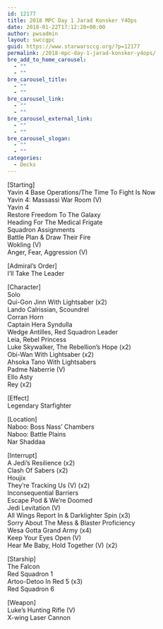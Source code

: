```yaml
---
id: 12177
title: 2018 MPC Day 1 Jarad Konsker Y4Ops
date: 2018-01-22T17:12:20+00:00
author: pwsadmin
layout: swccgpc
guid: https://www.starwarsccg.org/?p=12177
permalink: /2018-mpc-day-1-jarad-konsker-y4ops/
bre_add_to_home_carousel:
  - ""
  - ""
bre_carousel_title:
  - ""
  - ""
bre_carousel_link:
  - ""
  - ""
bre_carousel_external_link:
  - ""
  - ""
bre_carousel_slogan:
  - ""
  - ""
categories:
  - Decks
---
```

[Starting]  
Yavin 4 Base Operations/The Time To Fight Is Now  
Yavin 4: Massassi War Room (V)  
Yavin 4  
Restore Freedom To The Galaxy  
Heading For The Medical Frigate  
Squadron Assignments  
Battle Plan & Draw Their Fire  
Wokling (V)  
Anger, Fear, Aggression (V) 

[Admiral&#8217;s Order]  
I&#8217;ll Take The Leader

[Character]  
Solo  
Qui-Gon Jinn With Lightsaber (x2)  
Lando Calrissian, Scoundrel  
Corran Horn  
Captain Hera Syndulla  
Wedge Antilles, Red Squadron Leader  
Leia, Rebel Princess  
Luke Skywalker, The Rebellion&#8217;s Hope (x2)  
Obi-Wan With Lightsaber (x2)  
Ahsoka Tano With Lightsabers  
Padme Naberrie (V)  
Ello Asty  
Rey (x2)

[Effect]  
Legendary Starfighter

[Location]  
Naboo: Boss Nass&#8217; Chambers  
Naboo: Battle Plains  
Nar Shaddaa

[Interrupt]  
A Jedi&#8217;s Resilience (x2)  
Clash Of Sabers (x2)  
Houjix  
They&#8217;re Tracking Us (V) (x2)  
Inconsequential Barriers  
Escape Pod & We&#8217;re Doomed  
Jedi Levitation (V)  
All Wings Report In & Darklighter Spin (x3)  
Sorry About The Mess & Blaster Proficiency  
Wesa Gotta Grand Army (x4)  
Keep Your Eyes Open (V)  
Hear Me Baby, Hold Together (V) (x2)

[Starship]  
The Falcon  
Red Squadron 1  
Artoo-Detoo In Red 5 (x3)  
Red Squadron 6

[Weapon]  
Luke&#8217;s Hunting Rifle (V)  
X-wing Laser Cannon